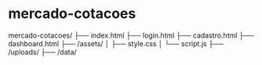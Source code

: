 # mercado-cotacoes

mercado-cotacoes/
├── index.html
├── login.html
├── cadastro.html
├── dashboard.html
├── /assets/
│   ├── style.css
│   └── script.js
├── /uploads/
├── /data/
